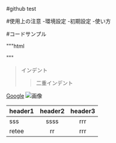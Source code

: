 #github test

#使用上の注意
-環境設定
-初期設定
-使い方

#コードサンプル

"""html
<html>

</html>
"""

>インデント
>>二重インデント

[Google](https://www.google.jp)
![画像](https://www.google.jp)

|header1|header2|header3|
|:--|:--:|:--:|
|sss|ssss|rrr|
|retee|rr|rrr|
